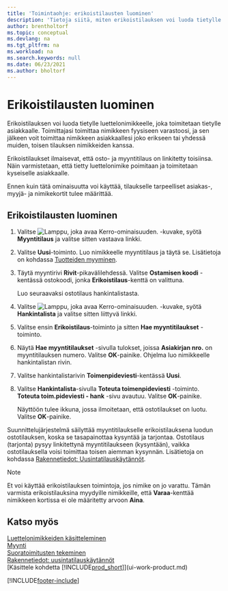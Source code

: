 ```yaml
---
title: 'Toimintaohje: erikoistilausten luominen'
description: 'Tietoja siitä, miten erikoistilauksen voi luoda tietylle luettelonimikkeelle, joka toimitetaan tietylle asiakkaalle.'
author: brentholtorf
ms.topic: conceptual
ms.devlang: na
ms.tgt_pltfrm: na
ms.workload: na
ms.search.keywords: null
ms.date: 06/23/2021
ms.author: bholtorf
---
```

# Erikoistilausten luominen

Erikoistilauksen voi luoda tietylle luettelonimikkeelle, joka toimitetaan tietylle asiakkaalle. Toimittajasi toimittaa nimikkeen fyysiseen varastoosi, ja sen jälkeen voit toimittaa nimikkeen asiakkaallesi joko erikseen tai yhdessä muiden, toisen tilauksen nimikkeiden kanssa.  

Erikoistilaukset ilmaisevat, että osto- ja myyntitilaus on linkitetty toisiinsa. Näin varmistetaan, että tietty luettelonimike poimitaan ja toimitetaan kyseiselle asiakkaalle.  

Ennen kuin tätä ominaisuutta voi käyttää, tilaukselle tarpeelliset asiakas-, myyjä- ja nimikekortit tulee määrittää.  

## Erikoistilausten luominen

1.  Valitse ![Lamppu, joka avaa Kerro-ominaisuuden.](media/ui-search/search_small.png "Kerro, mitä haluat tehdä") -kuvake, syötä **Myyntitilaus** ja valitse sitten vastaava linkki.  
2. Valitse **Uusi**-toiminto. Luo nimikkeelle  myyntitilaus ja täytä se. Lisätietoja on kohdassa [Tuotteiden myyminen](sales-how-sell-products.md).
3.  Täytä myyntirivi **Rivit**-pikavälilehdessä. Valitse **Ostamisen koodi** -kentässä ostokoodi, jonka **Erikoistilaus**-kenttä on valittuna.

    Luo seuraavaksi ostotilaus hankintalistasta.  
4. Valitse ![Lamppu, joka avaa Kerro-ominaisuuden.](media/ui-search/search_small.png "Kerro, mitä haluat tehdä") -kuvake, syötä **Hankintalista** ja valitse sitten liittyvä linkki.  
5. Valitse ensin **Erikoistilaus**-toiminto ja sitten **Hae myyntitilaukset** -toiminto.  
6.  Näytä **Hae myyntitilaukset** -sivulla tulokset, joissa **Asiakirjan nro.** on myyntitilauksen numero. Valitse **OK**-painike. Ohjelma luo nimikkeelle hankintalistan rivin.  
7.  Valitse hankintalistarivin  **Toimenpideviesti**-kentässä **Uusi**.  
8.  Valitse **Hankintalista**-sivulla **Toteuta toimenpideviesti** -toiminto. **Toteuta toim.pideviesti - hank** -sivu avautuu. Valitse **OK**-painike.  

    Näyttöön tulee ikkuna, jossa ilmoitetaan, että ostotilaukset on luotu. Valitse **OK**-painike.  

Suunnittelujärjestelmä säilyttää myyntitilaukselle erikoistilauksena luodun ostotilauksen, koska se tasapainottaa kysyntää ja tarjontaa. Ostotilaus (tarjonta) pysyy linkitettynä myyntitilaukseen (kysyntään), vaikka ostotilauksella voisi toimittaa toisen aiemman kysynnän. Lisätietoja on kohdassa [Rakennetiedot: Uusintatilauskäytännöt](design-details-reservation-order-tracking-and-action-messaging.md).  

> [!NOTE]  
>  Et voi käyttää erikoistilauksen toimintoja, jos nimike on jo varattu. Tämän varmista erikoistilauksina myydyille nimikkeille, että **Varaa**-kenttää nimikkeen kortissa ei ole määritetty arvoon **Aina**.  

## Katso myös

[Luettelonimikkeiden käsitteleminen](inventory-how-work-nonstock-items.md)  
[Myynti](sales-manage-sales.md)  
[Suoratoimitusten tekeminen](sales-how-drop-shipment.md)   
[Rakennetiedot: uusintatilauskäytännöt](design-details-reservation-order-tracking-and-action-messaging.md)  
[Käsittele kohdetta [!INCLUDE[prod_short](includes/prod_short.md)]](ui-work-product.md)


[!INCLUDE[footer-include](includes/footer-banner.md)]
